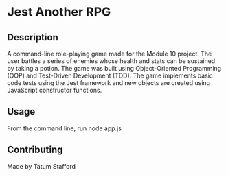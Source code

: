 # Jest Another RPG

## Description
A command-line role-playing game made for the Module 10 project. The user battles a series of enemies whose health and stats can be sustained by taking a potion. 
The game was built using Object-Oriented Programming (OOP) and Test-Driven Development (TDD). 
The game implements basic code tests using the Jest framework and new objects are created using JavaScript constructor functions.

## Usage
From the command line, run
    node app.js
  
## Contributing
Made by Tatum Stafford
